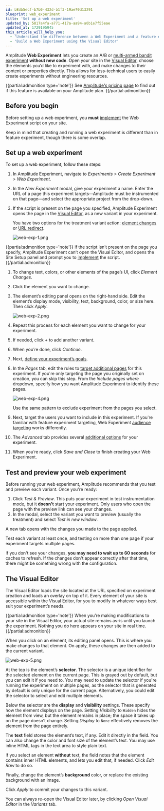 ```yaml
---
id: b8db5ecf-b7b0-432d-b1f3-19ae70d13291
blueprint: web_experiment
title: 'Set up a web experiment'
updated_by: 5817a4fa-a771-417a-aa94-a0b1e7f55eae
updated_at: 1729195945
this_article_will_help_you:
  - 'Understand the difference between a Web Experiment and a feature experiment'
  - 'Build a Web Experiment using the Visual Editor'
---
```

Amplitude **Web Experiment** lets you create an A/B or [multi-armed bandit experiment](/docs/feature-experiment/workflow/multi-armed-bandit-experiments) **without new code**. Open your site in the [Visual Editor](#the-visual-editor), choose the elements you’d like to experiment with, and make changes to their content or properties directly. This allows for less-technical users to easily create experiments without engineering resources.

{{partial:admonition type='note'}}
See [Amplitude's pricing page](https://amplitude.com/pricing) to find out if this feature is available on your Amplitude plan.
{{/partial:admonition}}

## Before you begin

Before setting up a web experiment, you **must** [implement](/docs/web-experiment/implementation) the Web Experiment script on your site.

Keep in mind that creating and running a web experiment is different than in feature experiment, though there is some overlap.

## Set up a web experiment

To set up a web experiment, follow these steps:

1. In Amplitude Experiment, navigate to *Experiments > Create Experiment > Web Experiment*.
2. In the *New Experiment* modal, give your experiment a name. Enter the URL of a page this experiment targets—Amplitude must be instrumented on that page—and select the appropriate project from the drop-down.
3. If the script is present on the page you specified, Amplitude Experiment opens the page in the [Visual Editor](#the-visual-editor), as a new variant in your experiment.

    You have two options for the treatment variant action: [element changes](/docs/web-experiment/actions#element-changes) or [URL redirect](/docs/web-experiment/actions#url-redirect).

    ![web-exp-1.png](/docs/output/img/workflow/web-exp-1.png)

{{partial:admonition type='note'}}
If the script isn’t present on the page you specify, Amplitude Experiment can’t open the Visual Editor, and opens the Site Setup panel and prompt you to [implement](/docs/web-experiment/implementation) the script.
{{/partial:admonition}}

1. To change text, colors, or other elements of the page’s UI, click *Element Changes*.
2. Click the element you want to change.
3. The element’s editing panel opens on the right-hand side. Edit the element’s display mode, visibility, text, background, color, or size here. Then click *Apply*.

    ![web-exp-2.png](/docs/output/img/workflow/web-exp-2.png)

7. Repeat this process for each element you want to change for your experiment.
8. If needed, click *+* to add another variant.
9. When you’re done, click *Continue*.
10. Next, [define your experiment’s goals](https://amplitude.com/docs/feature-experiment/workflow/define-goals).
11. In the *Pages* tab, edit the rules to [target additional pages](/docs/web-experiment/targeting#page-targeting) for this experiment. If you're only targeting the page you originally set on creation, you can skip this step. From the *Include pages where* dropdown, specify how you want Amplitude Experiment to identify these pages.

    ![web-exp-4.png](/docs/output/img/workflow/web-exp-4.png)

    Use the same pattern to exclude experiment from the pages you select. 

12. Next, target the users you want to include in this experiment. If you're familiar with feature experiment targeting, Web Experiment [audience targeting](/docs/web-experiment/targeting#audience-targeting) works differently.
13. The *Advanced* tab provides several [additional options](/docs/feature-experiment/workflow/finalize-statistical-preferences) for your experiment.
14. When you’re ready, click *Save and Close* to finish creating your Web Experiment.

## Test and preview your web experiment

Before running your web experiment, Amplitude recommends that you test and preview each variant. Once you're ready:

1. Click *Test & Preview*. This puts your experiment in test instrumentation mode, but it **doesn't** start your experiment. Only users who open the page with the preview link can see your changes.
2. In the modal, select the variant you want to preview (usually the treatment) and select *Test in new window*.

A new tab opens with the changes you made to the page applied.

Test each variant at least once, and testing on more than one page if your experiment targets multiple pages.

If you don't see your changes, **you may need to wait up to 60 seconds** for caches to refresh. If the changes don't appear correctly after that time, there might be something wrong with the configuration.

## The Visual Editor

The Visual Editor loads the site located at the URL specified on experiment creation and loads an overlay on top of it. Every element of your site is accessible within the Visual Editor, for you to modify in whatever ways best suit your experiment’s needs.

{{partial:admonition type='note'}}
When you’re making modifications to your site in the Visual Editor, your actual site remains as-is until you launch the experiment. Nothing you do here appears on your site in real time.
{{/partial:admonition}}

When you click on an element, its editing panel opens. This is where you make changes to that element. On apply, these changes are then added to the current variant.

![web-exp-5.png](/docs/output/img/workflow/web-exp-5.png)

At the top is the element’s **selector**. The selector is a unique identifier for the selected element on the current page. This is grayed out by default, but you can edit it if you need to. You may need to update the selector if you're running the experiment on multiple pages, as the selector that is generated by default is only unique for the current page. Alternatively, you could edit the selector to select and edit multiple elements.

Below the selector are the **display** and **visibility** settings. These specify how the element displays on the page. Setting *Visibility* to `Hidden` hides the element from view, but the element remains in place; the space it takes up on the page doesn’t change. Setting *Display* to `None` effectively removes the element from the page entirely.

The **text** field stores the element’s text, if any. Edit it directly in the field. You can also change the color and font size of the element’s text. You may use inline HTML tags in the text area to style plain text.

If you select an element **without** text, the field notes that the element contains inner HTML elements, and lets you edit that, if needed. Click *Edit Raw* to do so.

Finally, change the element’s **background** color, or replace the existing background with an image.

Click *Apply* to commit your changes to this variant.

You can always re-open the Visual Editor later, by clicking *Open Visual Editor* in the *Variants* tab.
